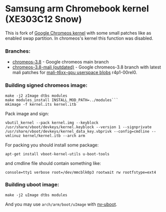 # Samsung arm Chromebook kernel (XE303C12 Snow)
This is fork of [Google Chromeos kernel](https://chromium.googlesource.com/chromiumos/third_party/kernel/) with some small patches like as enabled swap partition. In chromeos's kernel this function was disabled.

### Branches:

 * [chromeos-3.8](https://github.com/singulared/chromebook-kernel/tree/chromeos-3.8) - Google chromeos main branch
 * [chromeos-3.8-mali (outdated)](https://github.com/singulared/chromebook-kernel/tree/chromeos-3.8-mali) - Google chromeos-3.8 branch with latest mali patches for [mali-t6xx-gpu userspace blobs](http://malideveloper.arm.com/develop-for-mali/features/mali-t6xx-gpu-user-space-drivers/) r4p1-00rel0. 

### Building signed chromeos image:

    make -j2 zImage dtbs modules
    make modules_install INSTALL_MOD_PATH=../modules```
    mkimage -f kernel.its kernel.itb
    
Pack image and sign:

    vbutil_kernel --pack kernel.img --keyblock /usr/share/vboot/devkeys/kernel.keyblock --version 1 --signprivate /usr/share/vboot/devkeys/kernel_data_key.vbprivk --config=cmdline --vmlinuz kernel/kernel.itb --arch arm
    
For packing you should install some package:

    apt-get install vboot-kernel-utils u-boot-tools

and cmdline file should contain something like:

    console=tty1 verbose root=/dev/mmcblk0p3 rootwait rw rootfstype=ext4

### Building uboot image:

    make -j2 uImage dtbs modules

And you may use `arch/arm/boot/uImage` with [nv-uboot](http://www.chromium.org/chromium-os/firmware-porting-guide/using-nv-u-boot-on-the-samsung-arm-chromebook).
